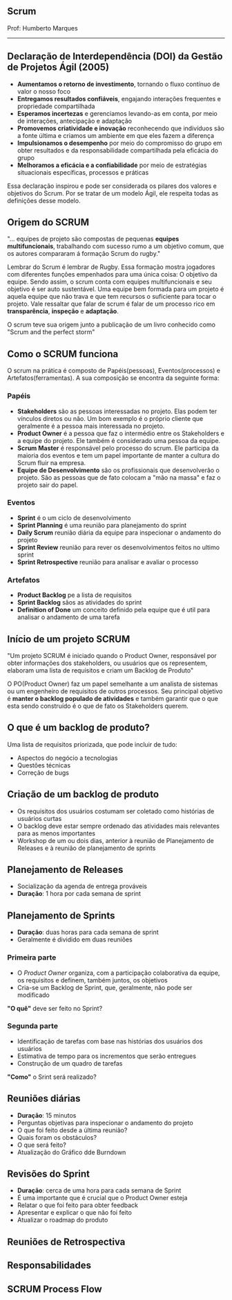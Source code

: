 ## Scrum

Prof: Humberto Marques

----

## Declaração de Interdependência (DOI) da Gestão de Projetos Ágil (2005)
- **Aumentamos o retorno de investimento**, tornando o fluxo contínuo de valor o nosso foco
- **Entregamos resultados confiáveis**, engajando interações frequentes e propriedade compartilhada
- **Esperamos incertezas** e gerenciamos levando-as em conta, por meio de interações, antecipação e adaptação
- **Promovemos criatividade e inovação** reconhecendo que indivíduos são a fonte última e criamos um ambiente em que eles fazem a diferença
- **Impulsionamos o desempenho** por meio do compromisso do grupo em obter resultados e da responsabilidade compartilhada pela eficácia do grupo
- **Melhoramos a eficácia e a confiabilidade** por meio de estratégias situacionais específicas, processos e práticas

Essa declaração inspirou e pode ser considerada os pilares dos valores e objetivos do Scrum. Por se tratar de um modelo Ágil, ele respeita todas as definições desse modelo.

## Origem do SCRUM

"... equipes de projeto são compostas de pequenas **equipes multifuncionais**, trabalhando com sucesso rumo a um objetivo comum, que os autores compararam á formação Scrum do rugby."

Lembrar do Scrum é lembrar de Rugby. Essa formação mostra jogadores com diferentes funções empenhados para uma única coisa: O objetivo da equipe. Sendo assim, o scrum conta com equipes multifuncionais e seu objetivo é ser auto sustentável. Uma equipe bem formada para um projeto é aquela equipe que não trava e que tem recursos o suficiente para tocar o projeto. Vale ressaltar que falar de scrum é falar de um processo rico em **transparência**, **inspeção** e **adaptação**.

O scrum teve sua origem junto a publicação de um livro conhecido como "Scrum and the perfect storm"

## Como o SCRUM funciona

O scrum na prática é composto de Papéis(pessoas), Eventos(processos) e Artefatos(ferramentas). A sua composição se encontra da seguinte forma:

### Papéis
- **Stakeholders** são as pessoas interessadas no projeto. Elas podem ter vínculos diretos ou não. Um bom exemplo é o próprio cliente que geralmente é a pessoa mais interessada no projeto.
- **Product Owner** é a pessoa que faz o intermédio entre os Stakeholders e a equipe do projeto. Ele também é considerado uma pessoa da equipe.
- **Scrum Master** é responsável pelo processo do scrum. Ele participa da maioria dos eventos e tem um papel importante de manter a cultura do Scrum fluir na empresa.
- **Equipe de Desenvolvimento** são os profissionais que desenvolverão o projeto. São as pessoas que de fato colocam a "mão na massa" e faz o projeto sair do papel.

### Eventos
- **Sprint** é o um ciclo de desenvolvimento
- **Sprint Planning** é uma reunião para planejamento do sprint
- **Daily Scrum** reunião diária da equipe para inspecionar o andamento do projeto
- **Sprint Review** reunião para rever os desenvolvimentos feitos no ultimo sprint
- **Sprint Retrospective** reunião para analisar e avaliar o processo

### Artefatos
- **Product Backlog** pe a lista de requisitos 
- **Sprint Backlog** sãos as atividades do sprint
- **Definition of Done** um conceito definido pela equipe que é util para analisar o andamento de uma tarefa

## Início de um projeto SCRUM

"Um projeto SCRUM é iniciado quando o Product Owner, responsável por obter informações dos stakeholders, ou usuários que os representem, elaboram uma lista de requisitos e criam um Backlog de Produto"

O PO(Product Owner) faz um papel semelhante a um analista de sistemas ou um engenheiro de requisitos de outros processos. Seu principal objetivo é **manter o backlog populado de atividades** e também garantir que o que esta sendo construído é o que de fato os Stakeholders querem.

## O que é um backlog de produto?
Uma lista de requisitos priorizada, que pode incluir de tudo:
- Aspectos do negócio a tecnologias
- Questões técnicas
- Correção de bugs

## Criação de um backlog de produto
- Os requisitos dos usuários costumam ser coletado como histórias de usuários curtas
- O backlog deve estar sempre ordenado das atividades mais relevantes para as menos importantes
- Workshop de um ou dois dias, anterior à reunião de Planejamento de Releases e à reunião de planejamento de sprints

## Planejamento de Releases
- Socialização da agenda de entrega prováveis
- **Duração**: 1 hora por cada semana de sprint

## Planejamento de Sprints
- **Duração**: duas horas para cada semana de sprint
- Geralmente é dividido em duas reuniões

### Primeira parte
- O *Product Owner* organiza, com a participação colaborativa da equipe, os requisitos e definem, também juntos, os objetivos
- Cria-se um Backlog de Sprint, que, geralmente, não pode ser modificado

**"O quê"** deve ser feito no Sprint?

### Segunda parte
- Identificação de tarefas com base nas histórias dos usuários dos usuários
- Estimativa de tempo para os incrementos que serão entregues
- Construção de um quadro de tarefas

**"Como"** o Srint será realizado?

## Reuniões diárias
- **Duração**: 15 minutos
- Perguntas objetivas para inspecionar o andamento do projeto
- O que foi feito desde a última reunião?
- Quais foram os obstáculos?
- O que será feito?
- Atualização do Gráfico dde Burndown

## Revisões do Sprint
- **Duração**: cerca de uma hora para cada semana de Sprint
- É uma importante que é crucial que o Product Owner esteja
- Relatar o que foi feito para obter feedback
- Apresentar e explicar o que não foi feito
- Atualizar o roadmap do produto

## Reuniões de Retrospectiva

## Responsabilidades

## SCRUM Process Flow



